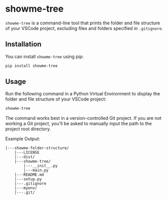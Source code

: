 # showme-tree

`showme-tree` is a command-line tool that prints the folder and file structure of your VSCode project, excluding files and folders specified in `.gitignore`.

## Installation

You can install `showme-tree` using pip:

```bash
pip install showme-tree
```

## Usage

Run the following command in a Python Virtual Environment to display the folder and file structure of your VSCode project:

```bash
showme-tree
```

The command works best in a version-controlled Git project. If you are not working a Git project, you'll be asked to manually input the path to the project root directory.

Example Output:

```
|---showme-folder-structure/
    |---LICENSE
    |---dist/
    |---showme-tree/
        |---__init__.py
        |---main.py
    |---README.md
    |---setup.py
    |---.gitignore
    |---myenv/
    |---.git/
```

